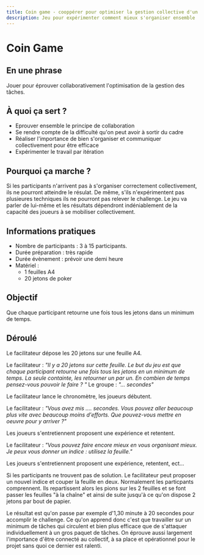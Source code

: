 ```yaml
---
title: Coin game - cooppérer pour optimiser la gestion collective d'un projet.
description: Jeu pour expérimenter comment mieux s'organiser ensemble
---
```


# Coin Game

## En une phrase
Jouer pour éprouver collaborativement l'optimisation de la gestion des tâches.

## À quoi ça sert ?
* Eprouver ensemble le principe de collaboration
* Se rendre compte de la difficulté qu'on peut avoir à sortir du cadre
* Réaliser l'importance de bien s'organiser et communiquer collectivement pour être efficace
* Expérimenter le travail par itération

## Pourquoi ça marche ?
Si les participants n'arrivent pas à s'organiser correctement collectivement, ils ne pourront atteindre le résulat.
De même, s'ils n'expérimentent pas plusieures techniques ils ne pourront pas relever le challenge.
Le jeu va parler de lui-même et les résultats dépendront indéniablement de la capacité des joueurs à se mobiliser collectivement.

## Informations pratiques
* Nombre de participants : 3 à 15 participants.
* Durée préparation : très rapide
* Durée évènement : prévoir une demi heure
* Matériel :
    * 1 feuilles A4
    * 20 jetons de poker


## Objectif
Que chaque participant retourne une fois tous les jetons dans un minimum de temps.

## Déroulé
Le facilitateur dépose les 20 jetons sur une feuille A4.

Le facilitateur : *"Il y a 20 jetons sur cette feuille. Le but du jeu est que chaque participant retourne une fois tous les jetons en un minimum de temps.
La seule containte, les retourner un par un. En combien de temps pensez-vous pouvoir le faire ? "*
Le groupe : *"... secondes"*

Le facilitateur lance le chronomètre, les joueurs débutent.

Le facilitateur : *"Vous avez mis .... secondes. Vous pouvez aller beaucoup plus vite avec beaucoup moins d'efforts. Que pouvez-vous mettre en oeuvre pour y arriver ?"*

Les joueurs s'entretiennent proposent une expérience et retentent.

Le facilitateur : *"Vous pouvez faire encore mieux en vous organisant mieux. Je peux vous donner un indice : utilisez la feuille."*

Les joueurs s'entretiennent proposent une expérience, retentent, ect...

Si les participants ne trouvent pas de solution. Le facilitateur peut proposer un nouvel indice et couper la feuille en deux.
Normalement les particpants comprennent. Ils repartissent alors les pions sur les 2 feuilles et se font passer les feuilles "à la chaîne" et ainsi de suite jusqu'à ce qu'on dispose 2 jetons par bout de papier.

Le résultat est qu'on passe par exemple d'1,30 minute à 20 secondes pour accomplir le challenge. Ce qu'on apprend donc c'est que travailler sur un minimum de tâches qui circulent et bien plus efficace que de s'attaquer individuellement à un gros paquet de tâches. On éprouve aussi largement l'importance d'être connecté au collectif, à sa place et opérationnel pour le projet sans quoi ce dernier est ralenti.
